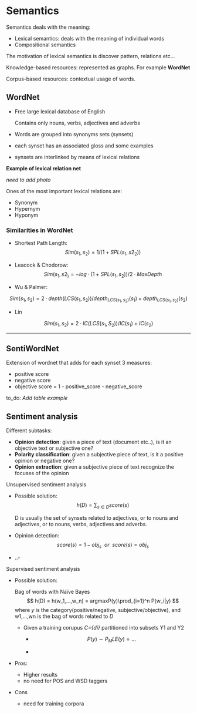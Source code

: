 # Semantics

Semantics deals with the meaning:

* Lexical semantics: deals with the meaning of individual words
* Compositional semantics

The motivation of lexical semantics is discover pattern, relations etc...

Knowledge-based resources: represented as graphs. For example **WordNet**

Corpus-based resources: contextual usage of words.



## WordNet

* Free large lexical database of English

  Contains only nouns, verbs, adjectives and adverbs

* Words are grouped into synonyms sets (synsets)

* each synset has an associated gloss and some examples

* synsets are interlinked by means of lexical relations

**Example of lexical relation net**

*need to add photo*

Ones of the most important lexical relations are:

* Synonym
* Hypernym
* Hyponym



### Similarities in WordNet

* Shortest Path Length: 
  $$
  Sim(s_1, s_2) = 1 / (1+SPL(s_1, s2_2))
  $$

* Leacock & Chodorow:
  $$
  Sim(s_1, s2_) = -log · (1+SPL(s_1,s_2)) / 2·MaxDepth
  $$
  
* Wu & Palmer:

$$
Sim(s_1, s_2) = 2·depth(LCS(s_1,s_2)) / depth_{LCS(s_1,s_2)}(s_1) + depth_{LCS(s_1,s_2)}(s_2)
$$

* Lin

$$
Sim(s_1,s_2) = 2·IC(LCS(s_1, S_2)) / IC(s_1) + IC(s_2)
$$

---

## SentiWordNet

Extension of wordnet that adds for each synset 3 measures:

* positive score
* negative score
* objective score = 1 - positive_score - negative_score

to_do: *Add table example*

## Sentiment analysis

Different subtasks:

* **Opinion detection**: given a piece of text (document etc..), is it an objective text or subjective one?
* **Polarity classification**: given a subjective piece of text, is it a positive opinion or negative one?
* **Opinion extraction**: given a subjective piece of text recognize the focuses of the opinion



Unsupervised sentiment analysis

* Possible solution:
  $$
  h(D) = \sum_{s\in D} score(s)
  $$
   

  D is usually the set of synsets related to adjectives, or to nouns and adjectives, or to nouns, verbs, adjectives and adverbs.

* Opinion detection:
  $$
  score(s) = 1 - obj_s \ \ or \ \ score(s) =obj_s
  $$

* ..-



Supervised sentiment analysis

* Possible solution:

  Bag of words with Naïve Bayes
  $$
  h(D) = h(w_1,...,w_n) = argmaxP(y)\prod_{i=1}^n P(w_i|y)
  $$
  where *y* is the category(positive/negative, subjective/objective), and w1,...,wn is the bag of words related to *D*

  * Given a training corupus *C={di}* partitioned into subsets Y1 and Y2

    * $$
      P(y)\sim P_MLE(y) = ...
      $$

    * 

* Pros:
  * Higher results
  * no need for POS and WSD taggers
* Cons
  * need for training corpora
